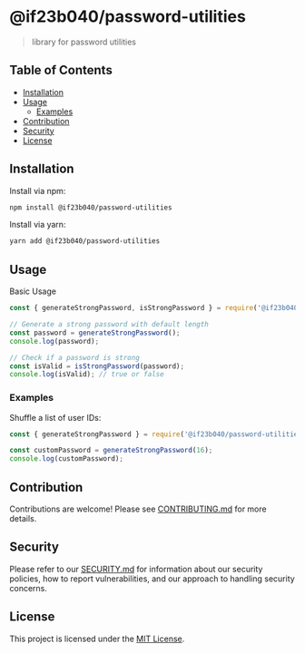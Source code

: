 # @if23b040/password-utilities

> library for password utilities

## Table of Contents

- [Installation](#installation)
- [Usage](#usage)
   - [Examples](#examples)
- [Contribution](#contribution)
- [Security](#security)
- [License](#license)

## Installation

Install via npm:

```bash
npm install @if23b040/password-utilities
```
Install via yarn:

```bash
yarn add @if23b040/password-utilities
```

## Usage

Basic Usage

```js
const { generateStrongPassword, isStrongPassword } = require('@if23b040/password-utilities');

// Generate a strong password with default length
const password = generateStrongPassword();
console.log(password); 

// Check if a password is strong
const isValid = isStrongPassword(password);
console.log(isValid); // true or false
```

### Examples

Shuffle a list of user IDs:

```js
const { generateStrongPassword } = require('@if23b040/password-utilities');

const customPassword = generateStrongPassword(16);
console.log(customPassword);
```

## Contribution

Contributions are welcome! Please see [CONTRIBUTING.md](./CONTRIBUTING.md) for more details.

## Security

Please refer to our [SECURITY.md](./SECURITY.md) for information about our security policies, how to report vulnerabilities, and our approach to handling security concerns.

## License

This project is licensed under the [MIT License](./LICENSE.md).
